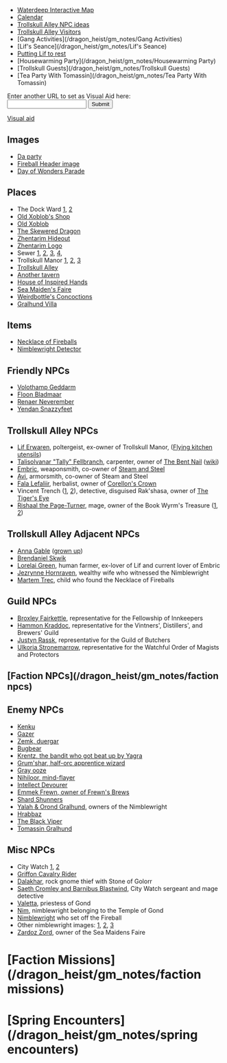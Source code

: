* [Waterdeep Interactive Map](https://www.aidedd.org/atlas/index.php?map=W&l=1)
* [Calendar](/dragon_heist/calendar)
* [Trollskull Alley NPC ideas](https://thealexandrian.net/wordpress/43319/roleplaying-games/a-night-in-trollskull-manor-part-5-patrons)
* [Trollskull Alley Visitors](https://www.dndbeyond.com/posts/316-visitors-to-trollskull-alley)
* [Gang Activities](/dragon_heist/gm_notes/Gang Activities)
* [Lif's Seance](/dragon_heist/gm_notes/Lif's Seance)
* [Putting Lif to rest](https://www.reddit.com/r/WaterdeepDragonHeist/comments/9hpi1c/putting_lif_the_poltergeist_to_rest_a_checklist/)
* [Housewarming Party](/dragon_heist/gm_notes/Housewarming Party)
* [Trollskull Guests](/dragon_heist/gm_notes/Trollskull Guests)
* [Tea Party With Tomassin](/dragon_heist/gm_notes/Tea Party With Tomassin)

<form action="http://mywiki.zapto.org:26262/dragon_heist/set_visual_aid">
    <label for="url">Enter another URL to set as Visual Aid here:</label><br>
    <input type="text" id="url" name="url"> <input type="submit" value="Submit">
</form>

[Visual aid](/dragon_heist/visual_aid)

## Images

* [Da party](^/static/img/visual_aids/dnd_party.png)
* [Fireball Header image](^/static/img/visual_aids/fireball_head_image.webp)
* [Day of Wonders Parade](^https://media-waterdeep.cursecdn.com/attachments/4/346/9012.png)

## Places

* The Dock Ward [1](^/static/img/visual_aids/dock_ward_1.webp), [2](^/static/img/visual_aids/dock_ward_2.jpg)
* [Old Xoblob's Shop](^/static/img/visual_aids/old_xoblobs_shop.jpg)
* [Old Xoblob](^/static/img/visual_aids/old_xoblob.webp)
* [The Skewered Dragon](^/static/img/visual_aids/skewered_dragon.webp)
* [Zhentarim Hideout](^/static/img/visual_aids/zhentarim_hideout.jpg)
* [Zhentarim Logo](^/static/img/visual_aids/zhentarim_logo.png)
* Sewer [1](^/static/img/visual_aids/sewer_1.jpg), [2](^/static/img/visual_aids/sewer_2.webp), [3](^/static/img/visual_aids/sewer_3.jpg), [4](^/static/img/visual_aids/sewer_4.jpg),
* Trollskull Manor [1](^https://www.seekpng.com/png/detail/41-413278_four-stories-tall-and-boasting-balconies-a-turret.png), [2](^https://vignette.wikia.nocookie.net/kingsway-role-playing-group/images/d/de/Rkwbhhl78l021.jpg/revision/latest?cb=20181219225432), [3](^https://i.imgur.com/8PCaZrv.png)
* [Trollskull Alley](^https://i.redd.it/7k86kx3ouhb31.png)
* [Another tavern](^https://i.warosu.org/data/tg/img/0403/75/1433386038458.jpg)
* [House of Inspired Hands](^https://i.pinimg.com/originals/69/ab/e4/69abe43eff93f1c08cd27dee57b6ed27.jpg)
* [Sea Maiden's Faire](^https://4.bp.blogspot.com/-_aamJy0qS6U/XMIljDWMINI/AAAAAAAAPOU/1xTC5H03M84HxvqnbFb6W-zmYM8ApiNAgCLcBGAs/s1600/Eyecatcher.jpg)
* [Weirdbottle's Concoctions](^https://i.pinimg.com/originals/cd/db/e5/cddbe5d20bca423d8bde42d93214b847.jpg)
* [Gralhund Villa](^https://vignette.wikia.nocookie.net/kingsway-role-playing-group/images/5/5a/16219d9be2b432f31eb9a5a443ac91a5.jpg/revision/latest?cb=20190208223042)

## Items

* [Necklace of Fireballs](^https://media-waterdeep.cursecdn.com/avatars/thumbnails/7/317/1000/1000/636284755113118340.jpeg)
* [Nimblewright Detector](^https://s3.amazonaws.com/files.d20.io/images/59811137/sCT9V53GnCDGQvd0nkd_rA/max.png?1533436863)

## Friendly NPCs

* [Volothamp Geddarm](^https://live.staticflickr.com/7843/46342397195_761a48e73f_b.jpg)
* [Floon Bladmaar](^https://cdna.artstation.com/p/assets/images/images/005/831/352/large/anna-helme-.jpg?1494074377)
* [Renaer Neverember](^https://vignette.wikia.nocookie.net/risenlore/images/4/4f/74fb5130fecd30a69e25f88cc88e755c.jpg/revision/latest?cb=20190423234639)
* [Yendan Snazzyfeet](^https://i.pinimg.com/236x/2b/6e/78/2b6e7851e5f8053fa0aeb8ebcf927aa3--fantasy-male-fantasy-rpg.jpg)

## Trollskull Alley NPCs

* [Lif Erwaren](^https://db4sgowjqfwig.cloudfront.net/images/5138100/ae3c08bfa96dadb022e64a66ccb4e7c4.jpg), poltergeist, ex-owner of Trollskull Manor, ([Flying kitchen utensils](^https://media.istockphoto.com/photos/flying-kitchen-utensils-towards-stunned-chef-picture-id149070075))
* [Talisolvanar "Tally" Fellbranch](^https://db4sgowjqfwig.cloudfront.net/images/4942578/tally.jpg), carpenter, owner of [The Bent Nail](^https://images.fineartamerica.com/images/artworkimages/mediumlarge/1/carpenters-shop-jay-stockhaus.jpg) ([wiki](https://waterdeep.fandom.com/wiki/The_Bent_Nail))
* [Embric](^https://vignette.wikia.nocookie.net/animus-cycle/images/4/46/Embric.jpg), weaponsmith, co-owner of [Steam and Steel](^https://dnd.chrisburnell.com/images/places/steam-and-steel.webp)
* [Avi](^https://db4sgowjqfwig.cloudfront.net/images/5048085/Avi.jpg), armorsmith, co-owner of Steam and Steel
* [Fala Lefaliir](^https://i.pinimg.com/originals/45/1d/4e/451d4eb92ae4fa7becc2e2c142b72fb4.jpg), herbalist, owner of [Corellon's Crown](^https://s3.bioware.ru/forum/monthly_2019_12/a530d950d2eabe9b0f53c23c49e1ad64.jpg.f94871c8ffc0e4ebb09de13ba4970a21.jpg)
* Vincent Trench ([1](^https://db4sgowjqfwig.cloudfront.net/images/5190829/detective.jpg), [2](^https://i.pinimg.com/736x/1f/16/f3/1f16f3b7a941d5112ca762ef9022d8bc.jpg)), detective, disguised Rak'shasa, owner of [The Tiger's Eye](^https://pbs.twimg.com/media/D68UrRJU0AAk63Z.jpg)
* [Rishaal the Page-Turner](^https://vignette.wikia.nocookie.net/animus-cycle/images/3/3a/Rishaal.jpg/revision/latest/top-crop/width/360/height/450?cb=20190425031152), mage, owner of the Book Wyrm's Treasure ([1](^https://i.pinimg.com/originals/a5/78/34/a57834c3a8db9a5a2976710407328b4e.jpg), [2](^https://www.itl.cat/pngfile/big/119-1196838_fantasy-place-wallpaper-fantasy-library.jpg))

## Trollskull Alley Adjacent NPCs

* [Anna Gable](^https://artfiles.alphacoders.com/351/35193.jpg) ([grown up](^https://vignette.wikia.nocookie.net/gameideas/images/1/1e/4ONoVx8.png/revision/latest?cb=20180228000656))
* [Brendaniel Skwik](^https://vignette.wikia.nocookie.net/disney/images/1/16/Profile_-_Linguini.jpeg/revision/latest/top-crop/width/720/height/900?cb=20190414214437)
* [Lorelai Green](^https://vignette.wikia.nocookie.net/fireemblem/images/1/1e/Mercedes_Heroes.png/revision/latest/scale-to-width-down/1000?cb=20190806045458), human farmer, ex-lover of Lif and current lover of Embric
* [Jezrynne Hornraven](^https://campaignwiki.org/wiki/Waterdeep/download/jezrynne1), wealthy wife who witnessed the Nimblewright
* [Martem Trec](^https://campaignwiki.org/wiki/Waterdeep/download/Martem1), child who found the Necklace of Fireballs

## Guild NPCs

* [Broxley Fairkettle](^https://db4sgowjqfwig.cloudfront.net/images/5048113/Broxley.jpg), representative for the Fellowship of Innkeepers
* [Hammon Kraddoc](^https://db4sgowjqfwig.cloudfront.net/images/5048118/Hammond.jpg), representative for the Vintners', Distillers', and Brewers' Guild
* [Justyn Rassk](^https://i.pinimg.com/474x/f6/38/02/f63802aa830ea96a9adab1d00929d14e.jpg), representative for the Guild of Butchers
* [Ulkoria Stronemarrow](^https://www.rpnation.com/gallery/16cd198adc13eb77682d47f560f9c127.3480/full?d=1444402724), representative for the Watchful Order of Magists and Protectors

## [Faction NPCs](/dragon_heist/gm_notes/faction npcs)

## Enemy NPCs
* [Kenku](^https://vignette.wikia.nocookie.net/forgottenrealms/images/0/04/Kenku-5e.png/revision/latest?cb=20171010191131)
* [Gazer](^https://vignette.wikia.nocookie.net/forgottenrealms/images/5/58/Gazer-5e.jpg/revision/latest?cb=20171011162621)
* [Zemk, duergar](^https://vignette.wikia.nocookie.net/forgottenrealms/images/6/68/Duergar-5e.jpg/revision/latest?cb=20190315010252)
* [Bugbear](^https://cdn.obsidianportal.com/assets/111756/zmob_Bugbear_Warrior.jpg)
* [Krentz, the bandit who got beat up by Yagra](^https://vignette.wikia.nocookie.net/kingsway-role-playing-group/images/d/d1/D05961d80krentzea386c80777682a0fbad4e5.jpg/revision/latest?cb=20180916045442)
* [Grum'shar, half-orc apprentice wizard](^https://vignette.wikia.nocookie.net/kingsway-role-playing-group/images/0/0b/9251a162d90ca4d7d60199a7ef93a4d6.png/revision/latest/top-crop/width/360/height/450?cb=20181214005233)
* [Gray ooze](^https://i.pinimg.com/474x/b4/e3/89/b4e3895b089e8d0b70f1dbb9a4bb3d75.jpg)
* [Nihiloor, mind-flayer](^https://s3.amazonaws.com/aws-website-sansdrop-pjtrh/img/DnD/Nihiloor.png)
* [Intellect Devourer](^https://vignette.wikia.nocookie.net/forgottenrealms/images/f/f0/Intellect_devourer-3e.jpg/revision/latest?cb=20190507141455)
* [Emmek Frewn, owner of Frewn's Brews](^http://www.artofmtg.com/wp-content/uploads/2019/09/Edgewall-Innkeeper-Throne-of-Eldraine-MtG-Art.jpg)
* [Shard Shunners](^https://images-wixmp-ed30a86b8c4ca887773594c2.wixmp.com/f/4d66e72f-13bd-4733-a17c-45a971c3301f/da6zhrc-05bddf52-e7fc-4238-ac09-e6d4407054ab.png/v1/fill/w_772,h_1036,q_70,strp/weredogs_adopts_closed__by_honeydipply_da6zhrc-pre.jpg?token=eyJ0eXAiOiJKV1QiLCJhbGciOiJIUzI1NiJ9.eyJzdWIiOiJ1cm46YXBwOjdlMGQxODg5ODIyNjQzNzNhNWYwZDQxNWVhMGQyNmUwIiwiaXNzIjoidXJuOmFwcDo3ZTBkMTg4OTgyMjY0MzczYTVmMGQ0MTVlYTBkMjZlMCIsIm9iaiI6W1t7ImhlaWdodCI6Ijw9MTM3NCIsInBhdGgiOiJcL2ZcLzRkNjZlNzJmLTEzYmQtNDczMy1hMTdjLTQ1YTk3MWMzMzAxZlwvZGE2emhyYy0wNWJkZGY1Mi1lN2ZjLTQyMzgtYWMwOS1lNmQ0NDA3MDU0YWIucG5nIiwid2lkdGgiOiI8PTEwMjQifV1dLCJhdWQiOlsidXJuOnNlcnZpY2U6aW1hZ2Uub3BlcmF0aW9ucyJdfQ.5dWjY64bZx9WGy1WAphrAw-JyclISQoxEXXMGqVjge4)
* [Yalah & Orond Gralhund](^https://s3.amazonaws.com/files.d20.io/images/59643827/D5OVhJCGrxrEpcOzxvnRjw/max.png?1533246973), owners of the Nimblewright
* [Hrabbaz](^https://vignette.wikia.nocookie.net/forgottenrealms/images/8/85/Krabbaz.png/revision/latest?cb=20181223124829)
* [The Black Viper](^https://vignette.wikia.nocookie.net/forgottenrealms/images/4/48/TheBlackViper-5e.jpg/revision/latest?cb=20181006212012)
* [Tomassin Gralhund](^https://data.whicdn.com/images/180006754/original.jpg)

## Misc NPCs

* City Watch [1](^https://s3.amazonaws.com/files.d20.io/images/59642840/MOW_In1u400HmhFBql5pdw/max.png?1533246068), [2](^)
* [Griffon Cavalry Rider](^https://i.pinimg.com/originals/48/67/ff/4867ff5e23fc069bcd216b8fc48a92cb.jpg)
* [Dalakhar](^https://i.pinimg.com/originals/35/26/64/3526642d8248ad6e7111f75cdd5d732f.png), rock gnome thief with Stone of Golorr
* [Saeth Cromley and Barnibus Blastwind](^https://campaignwiki.org/wiki/Waterdeep/download/watch), City Watch sergeant and mage detective
* [Valetta](^https://media-waterdeep.cursecdn.com/attachments/thumbnails/4/403/300/390/c1022.png), priestess of Gond
* [Nim](^https://i.pinimg.com/originals/7f/c2/d7/7fc2d7045ab2067edd9b3669d0f6cdb3.jpg), nimblewright belonging to the Temple of Gond
* [Nimblewright](^https://vignette.wikia.nocookie.net/forgottenrealms/images/6/68/Nimblewright-5e.png/revision/latest?cb=20180930200419) who set off the Fireball
* Other nimblewright images: [1](^https://www.scabard.com/user/Varadan/image/Nim.jpg?imaged=260), [2](^https://vignette.wikia.nocookie.net/rythiae/images/b/bc/Nimblewright.jpg/revision/latest/scale-to-width-down/340?cb=20141027112711), [3](^https://i.pinimg.com/originals/5e/8d/47/5e8d47a01cfeff02cbc07c012668c8ae.jpg)
* [Zardoz Zord](^https://external-preview.redd.it/Rgur7tC-JuNxlL_5nKhwhr4PDAVtKI8P3OQ4k-3sKMc.jpg?auto=webp&s=6854946efd5242e4257f67b9ca9bf919d4821908), owner of the Sea Maidens Faire

# [Faction Missions](/dragon_heist/gm_notes/faction missions)

# [Spring Encounters](/dragon_heist/gm_notes/spring encounters)
